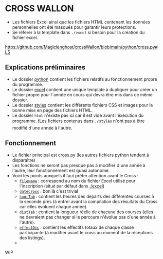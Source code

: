 # CROSS WALLON

- Les fichiers Excel ainsi que les fichiers HTML contenant les données personnelles ont été masqués pour garantir leurs protections.
- Se réferer à la template dans `./excel` si besoin pour la création du fichier excel.

https://github.com/Magicienghost/crossWallon/blob/main/python/cross.py#L5

## Explications préliminaires
- Le dossier [python](https://github.com/Magicienghost/crossWallon/blob/main/python/) contient les fichiers relatifs au fonctionnement propre du programme.
- Le dossier [excel](https://github.com/Magicienghost/crossWallon/blob/main/excel/) contient une unique template à dupliquer pour créer un fichier propre pour l'année en cours qui devra être mis dans ce même dossier. 
- Le dossier [styles](https://github.com/Magicienghost/crossWallon/blob/main/styles/) contient les différents fichiers CSS et images pour la bonne mise en page des fichiers HTML. 
- Le dossier `html` n'existe pas ici car il est vide avant l'éxécution du programme. 
❗Les fichiers contenus dans `./styles` n'ont pas à être modifié d'une année à l'autre. 

## Fonctionnement 
- Le fichier principal est [cross.py](https://github.com/Magicienghost/crossWallon/blob/main/python/cross.py) (les autres fichiers python tendent à disparaître)
- Les fonctions ne seront pas presque pas à modifier d'une année à l'autre, leur fonctionnement est quasi autonome. 
- Voici les points auxquels il faut prêter attention avant le Cross : 
  - [`fileName`](https://github.com/Magicienghost/crossWallon/blob/main/python/cross.py#L6) : correspond au nom du fichier Excel utilisé pour l'inscription (situé par défaut dans [./excel](https://github.com/Magicienghost/crossWallon/blob/main/excel/))
  - [`dateCross`](https://github.com/Magicienghost/crossWallon/blob/main/python/cross.py#L8) : bon là c'est trivial
  - [`hourTab`](https://github.com/Magicienghost/crossWallon/blob/main/python/cross.py#L10) : contient les heures des départs des différentes courses à la seconde près (à entrer avant la compilation des résultats du Cross car elles évoluent chaque année).
  - [`distTab`](https://github.com/Magicienghost/crossWallon/blob/main/python/cross.py#L11) : contient la longueur réelle de chacune des courses (elles ne devraient pas changer si le parcours n'évolue pas d'une année à l'autre).
  - [`effectDic`](https://github.com/Magicienghost/crossWallon/blob/main/python/cross.py#L236-L248) : contient les effectifs totaux de chaque classe participante (à modifier avant le cross au moment de la réceptions des listings). 
  - 
WIP